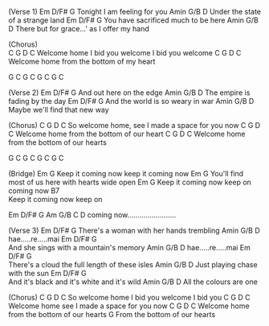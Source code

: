(Verse 1)
Em  D/F#     G
Tonight I am feeling for you 
Amin      G/B        D
Under the state of a strange land 
Em       D/F#       G
You have sacrificed much to be here 
Amin          G/B          D
There but for grace…' as I offer my hand 

(Chorus)  
C   G        D                 C
Welcome home I bid you welcome I bid you welcome 
C   G        D        C
Welcome home from the bottom of my heart 

G        C           G         C
G        C           G         C

(Verse 2)
Em  D/F# G
And out  here on the edge 
Amin          G/B        D
The empire is fading by the day 
Em      D/F#        G
And the world is so weary in war 
Amin        G/B           D
Maybe we'll find that new way 

(Chorus)
C       G        D              C
So welcome home, see I made a space for you now 
C   G        D        C
Welcome home from the bottom of our heart 
C   G        D        C
Welcome home from the bottom of our hearts 

G        C           G         C
G        C           G         C

(Bridge)
Em                         G
Keep it coming now keep it coming now 
Em                               G
You'll find most of us here with hearts wide open 
Em                         G
Keep it coming now keep on coming now 
        B7                 
Keep it coming now keep on  

Em     D/F#   G   Am   G/B   C   D
coming now........................




(Verse 3)
Em         D/F#          G
There's a woman with her hands trembling 
Amin    G/B    D
hae.....re.....mai 
Em       D/F#        G             
And she sings with a mountain's memory 
Amin    G/B    D
hae.....re.....mai 
Em         D/F#          G            
There's a cloud the full length of these isles 
Amin         G/B            D
Just playing chase with the sun 
Em         D/F#          G  
And it's black and it's white and it's wild 
Amin    G/B         D
All the colours are one 

(Chorus)
C     G         D                 C
So welcome home I bid you welcome I bid you 
C       G        D              C
Welcome home see I made a space for you now 
C       G        D    C
Welcome home from the bottom of our hearts 
                       G
From the bottom of our hearts
